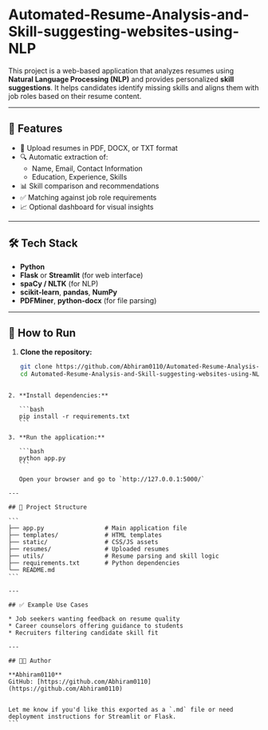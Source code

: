 # Automated-Resume-Analysis-and-Skill-suggesting-websites-using-NLP

This project is a web-based application that analyzes resumes using **Natural Language Processing (NLP)** and provides personalized **skill suggestions**. It helps candidates identify missing skills and aligns them with job roles based on their resume content.

---

## 🔑 Features

- 📄 Upload resumes in PDF, DOCX, or TXT format
- 🔍 Automatic extraction of:
  - Name, Email, Contact Information
  - Education, Experience, Skills
- 📊 Skill comparison and recommendations
- ✅ Matching against job role requirements
- 📈 Optional dashboard for visual insights

---

## 🛠️ Tech Stack

- **Python**
- **Flask** or **Streamlit** (for web interface)
- **spaCy / NLTK** (for NLP)
- **scikit-learn**, **pandas**, **NumPy**
- **PDFMiner**, **python-docx** (for file parsing)

---

## 🚀 How to Run

1. **Clone the repository:**
   ```bash
   git clone https://github.com/Abhiram0110/Automated-Resume-Analysis-and-Skill-suggesting-websites-using-NLP.git
   cd Automated-Resume-Analysis-and-Skill-suggesting-websites-using-NLP
````

2. **Install dependencies:**

   ```bash
   pip install -r requirements.txt
   ```

3. **Run the application:**

   ```bash
   python app.py
   ```

   Open your browser and go to `http://127.0.0.1:5000/`

---

## 📁 Project Structure

```
├── app.py                 # Main application file
├── templates/             # HTML templates
├── static/                # CSS/JS assets
├── resumes/               # Uploaded resumes
├── utils/                 # Resume parsing and skill logic
├── requirements.txt       # Python dependencies
└── README.md
```

---

## ✅ Example Use Cases

* Job seekers wanting feedback on resume quality
* Career counselors offering guidance to students
* Recruiters filtering candidate skill fit

---

## 👨‍💻 Author

**Abhiram0110**
GitHub: [https://github.com/Abhiram0110](https://github.com/Abhiram0110)


Let me know if you'd like this exported as a `.md` file or need deployment instructions for Streamlit or Flask.
```
